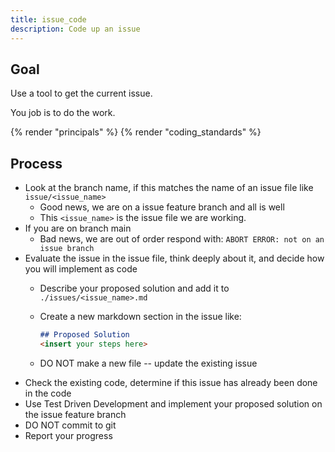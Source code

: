 ```yaml
---
title: issue_code
description: Code up an issue
---
```


## Goal

Use a tool to get the current issue.

You job is to do the work.

{% render "principals" %}
{% render "coding_standards" %}

## Process

- Look at the branch name, if this matches the name of an issue file like `issue/<issue_name>`
  - Good news, we are on a issue feature branch and all is well
  - This `<issue_name>` is the issue file we are working.
- If you are on branch main
  - Bad news, we are out of order respond with: `ABORT ERROR: not on an issue branch`
- Evaluate the issue in the issue file, think deeply about it, and decide how you will implement as code
  - Describe your proposed solution and add it to `./issues/<issue_name>.md`
  - Create a new markdown section in the issue like:

    ```markdown
    ## Proposed Solution
    <insert your steps here>
    ```

  - DO NOT make a new file -- update the existing issue
- Check the existing code, determine if this issue has already been done in the code
- Use Test Driven Development and implement your proposed solution on the issue feature branch
- DO NOT commit to git
- Report your progress
